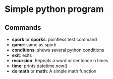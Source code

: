 <h1>Simple python program</h1>
<h2>Commands</h2>
<ul>
  <li><b>spork</b> or <b>sporks</b>: pointless test command</li>
  <li><b>game</b>: same as spork</li>
  <li><b>conditions</b>: shows several python conditions</li>
  <li><b>exit</b>: exits</li>
  <li><b>recursion</b>: Repeats a word or sentence n times</li>
  <li><b>time</b>: prints datetime.now()</li>
  <li><b>do math</b> or <b>math</b>: A simple math function</li>
</ul>
